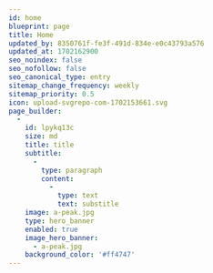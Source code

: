 ```yaml
---
id: home
blueprint: page
title: Home
updated_by: 8350761f-fe3f-491d-834e-e0c43793a576
updated_at: 1702162900
seo_noindex: false
seo_nofollow: false
seo_canonical_type: entry
sitemap_change_frequency: weekly
sitemap_priority: 0.5
icon: upload-svgrepo-com-1702153661.svg
page_builder:
  -
    id: lpykq13c
    size: md
    title: title
    subtitle:
      -
        type: paragraph
        content:
          -
            type: text
            text: substitle
    image: a-peak.jpg
    type: hero_banner
    enabled: true
    image_hero_banner:
      - a-peak.jpg
    background_color: '#ff4747'
---
```

